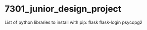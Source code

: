 # 7301_junior_design_project

List of python libraries to install with pip:
flask
flask-login
psycopg2
